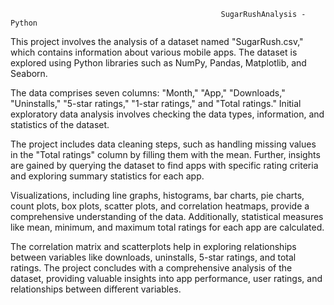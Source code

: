                                                    SugarRushAnalysis - Python

This project involves the analysis of a dataset named "SugarRush.csv," which contains information about various mobile apps. The dataset is explored using Python libraries such as NumPy, Pandas, Matplotlib, and Seaborn.

The data comprises seven columns: "Month," "App," "Downloads," "Uninstalls," "5-star ratings," "1-star ratings," and "Total ratings." Initial exploratory data analysis involves checking the data types, information, and statistics of the dataset.

The project includes data cleaning steps, such as handling missing values in the "Total ratings" column by filling them with the mean. Further, insights are gained by querying the dataset to find apps with specific rating criteria and exploring summary statistics for each app.

Visualizations, including line graphs, histograms, bar charts, pie charts, count plots, box plots, scatter plots, and correlation heatmaps, provide a comprehensive understanding of the data. Additionally, statistical measures like mean, minimum, and maximum total ratings for each app are calculated.

The correlation matrix and scatterplots help in exploring relationships between variables like downloads, uninstalls, 5-star ratings, and total ratings. The project concludes with a comprehensive analysis of the dataset, providing valuable insights into app performance, user ratings, and relationships between different variables.





